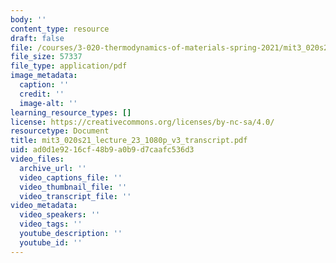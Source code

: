 ```yaml
---
body: ''
content_type: resource
draft: false
file: /courses/3-020-thermodynamics-of-materials-spring-2021/mit3_020s21_lecture_23_1080p_v3_transcript.pdf
file_size: 57337
file_type: application/pdf
image_metadata:
  caption: ''
  credit: ''
  image-alt: ''
learning_resource_types: []
license: https://creativecommons.org/licenses/by-nc-sa/4.0/
resourcetype: Document
title: mit3_020s21_lecture_23_1080p_v3_transcript.pdf
uid: ad0d1e92-16cf-48b9-a0b9-d7caafc536d3
video_files:
  archive_url: ''
  video_captions_file: ''
  video_thumbnail_file: ''
  video_transcript_file: ''
video_metadata:
  video_speakers: ''
  video_tags: ''
  youtube_description: ''
  youtube_id: ''
---
```

